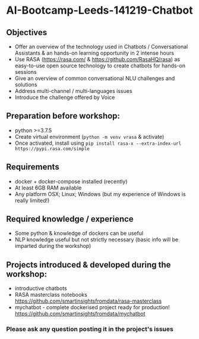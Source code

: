 # AI-Bootcamp-Leeds-141219-Chatbot

## Objectives
* Offer an overview of the technology used in Chatbots / Conversational Assistants & an hands-on learning opportunity in 2 intense hours
* Use RASA (https://rasa.com/ & https://github.com/RasaHQ/rasa) as easy-to-use open source technology to create chatbots for hands-on sessions
* Give an overview of common conversational NLU challenges and solutions
* Address multi-channel / multi-languages issues
* Introduce the challenge offered by Voice



## Preparation before workshop:
* python >=3.7.5
* Create virtual environment (`python -m venv vrasa` & activate)
* Once activated, install using `pip install rasa-x --extra-index-url https://pypi.rasa.com/simple`



## Requirements
* docker + docker-compose installed (recently)
* At least 6GB RAM available
* Any platform OSX; Linux; Windows (but my experience of Windows is really limited!)


## Required knowledge / experience
* Some python & knowledge of dockers can be useful
* NLP knowledge useful but not strictly necessary (basic info will be imparted during the workshop)


## Projects introduced & developed during the workshop:

* introductive chatbots
* RASA masterclass notebooks https://github.com/smartinsightsfromdata/rasa-masterclass
* mychatbot - complete dockerised project ready for production! https://github.com/smartinsightsfromdata/mychatbot



### Please ask any question posting it in the project's issues

